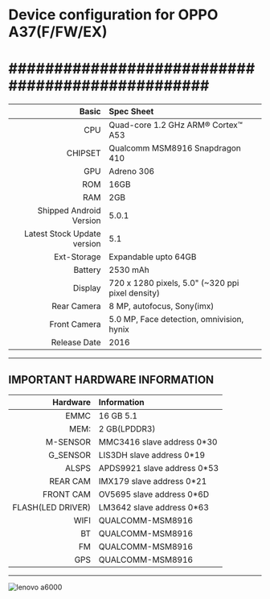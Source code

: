 # Device configuration for OPPO A37(F/FW/EX)

#################################################
==================================================
Basic   | Spec Sheet
-------:|:-------------------------
CPU     | Quad-core 1.2 GHz ARM® Cortex™ A53
CHIPSET | Qualcomm MSM8916 Snapdragon 410
GPU     | Adreno 306
ROM     | 16GB 
RAM     | 2GB
Shipped Android Version | 5.0.1
Latest Stock Update version | 5.1
Ext-Storage | Expandable upto 64GB
Battery | 2530 mAh
Display | 720 x 1280 pixels, 5.0"  (~320 ppi pixel density)
Rear Camera  | 8 MP, autofocus, Sony(imx)
Front Camera | 5.0 MP, Face detection, omnivision, hynix
Release Date | 2016
---------------------------------------------------------------------
IMPORTANT HARDWARE INFORMATION
---------------------------------------------------------------------
|Hardware | Information |
--------:|:-------------------------
EMMC    | 16 GB 5.1
MEM:     | 2 GB(LPDDR3)
M-SENSOR | MMC3416 slave address 0*30
G_SENSOR | LIS3DH slave address 0*19
ALSPS    | APDS9921 slave address 0*53
REAR CAM | IMX179 slave address 0*21
FRONT CAM | OV5695 slave address 0*6D
FLASH(LED DRIVER) | LM3642 slave address 0*63
WIFI     | QUALCOMM-MSM8916
BT       | QUALCOMM-MSM8916
FM       | QUALCOMM-MSM8916
GPS      | QUALCOMM-MSM8916
---------------------------------------------------------------------


![lenovo a6000](https://img.aleco.com.ua/products/_original/5568807_p17469_1780048_smartfon_lenovo_a6010_music_black_pa220040ua.jpg)
